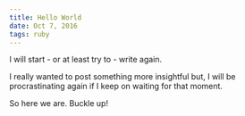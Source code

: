 ```yaml
---
title: Hello World
date: Oct 7, 2016
tags: ruby
---
```


I will start - or at least try to - write again.

I really wanted to post something more insightful but, I will be procrastinating again if I keep
on waiting for that moment.

So here we are. Buckle up!
